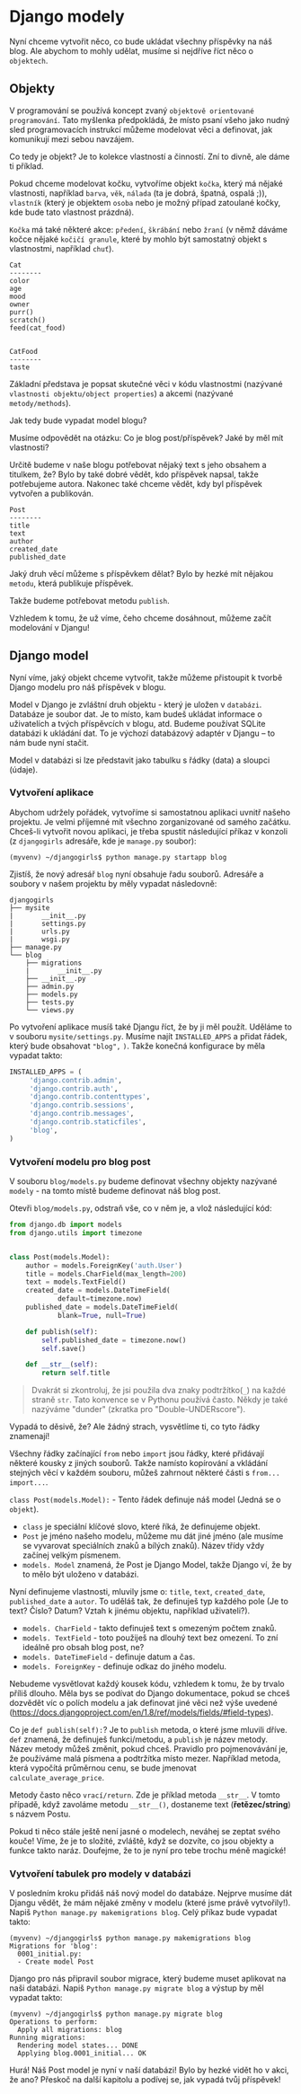 # Django modely

Nyní chceme vytvořit něco, co bude ukládat všechny příspěvky na náš blog. Ale abychom to mohly udělat, musíme si nejdříve říct něco o `objektech`.

## Objekty

V programování se používá koncept zvaný `objektově orientované programování`. Tato myšlenka předpokládá, že místo psaní všeho jako nudný sled programovacích instrukcí můžeme modelovat věci a definovat, jak komunikují mezi sebou navzájem.

Co tedy je objekt? Je to kolekce vlastností a činností. Zní to divně, ale dáme ti příklad.

Pokud chceme modelovat kočku, vytvoříme objekt `kočka`, který má nějaké vlastnosti, například `barva`, `věk`, `nálada` (ta je dobrá, špatná, ospalá ;)), `vlastník` (který je objektem `osoba` nebo je možný případ zatoulané kočky, kde bude tato vlastnost prázdná).

`Kočka` má také některé akce: `předení`, `škrábání` nebo `žraní` (v němž dáváme kočce nějaké `kočičí granule`, které by mohlo být samostatný objekt s vlastnostmi, například `chuť`).

```
Cat
--------
color
age
mood
owner
purr()
scratch()
feed(cat_food)


CatFood
--------
taste
```  

Základní představa je popsat skutečné věci v kódu vlastnostmi (nazývané `vlastnosti objektu/object properties`) a akcemi (nazývané `metody/methods`).

Jak tedy bude vypadat model blogu?

Musíme odpovědět na otázku: Co je blog post/příspěvek? Jaké by měl mít vlastnosti?

Určitě budeme v naše blogu potřebovat nějaký text s jeho obsahem a titulkem, že? Bylo by také dobré vědět, kdo příspěvek napsal, takže potřebujeme autora. Nakonec také chceme vědět, kdy byl příspěvek vytvořen a publikován.

```
Post
--------
title
text
author
created_date
published_date
```  

Jaký druh věcí můžeme s příspěvkem dělat? Bylo by hezké mít nějakou `metodu`, která publikuje příspěvek.

Takže budeme potřebovat metodu `publish`.

Vzhledem k tomu, že už víme, čeho chceme dosáhnout, můžeme začít modelování v Djangu!

## Django model

Nyní víme, jaký objekt chceme vytvořit, takže můžeme přistoupit k tvorbě Django modelu pro náš příspěvek v blogu.

Model v Django je zvláštní druh objektu - který je uložen v `databázi`. Databáze je soubor dat. Je to místo, kam budeš ukládat informace o uživatelích a tvých příspěvcích v blogu, atd. Budeme používat SQLite databázi k ukládání dat. To je výchozí databázový adaptér v Djangu – to nám bude nyní stačit.

Model v databázi si lze představit jako tabulku s řádky (data) a sloupci (údaje).

### Vytvoření aplikace

Abychom udržely pořádek, vytvoříme si samostatnou aplikaci uvnitř našeho projektu. Je velmi příjemné mít všechno zorganizované od samého začátku. Chceš-li vytvořit novou aplikaci, je třeba spustit následující příkaz v konzoli (z `djangogirls` adresáře, kde je `manage.py` soubor):

```
(myvenv) ~/djangogirls$ python manage.py startapp blog
```  

Zjistíš, že nový adresář `blog` nyní obsahuje řadu souborů. Adresáře a soubory v našem projektu by měly vypadat následovně:

```
djangogirls
├── mysite
|       __init__.py
|       settings.py
|       urls.py
|       wsgi.py
├── manage.py
└── blog
    ├── migrations
    |       __init__.py
    ├── __init__.py
    ├── admin.py
    ├── models.py
    ├── tests.py
    └── views.py
```    

Po vytvoření aplikace musíš také Djangu říct, že by ji měl použít. Uděláme to v souboru `mysite/settings.py`. Musíme najít `INSTALLED_APPS` a přidat řádek, který bude obsahovat `"blog",` `)`. Takže konečná konfigurace by měla vypadat takto:

```python
INSTALLED_APPS = (
     'django.contrib.admin',
     'django.contrib.auth',
     'django.contrib.contenttypes',
     'django.contrib.sessions',
     'django.contrib.messages',
     'django.contrib.staticfiles',
     'blog',
)
```  

### Vytvoření modelu pro blog post

V souboru `blog/models.py` budeme definovat všechny objekty nazývané `modely` - na tomto místě budeme definovat náš blog post.

Otevři `blog/models.py`, odstraň vše, co v něm je, a vlož následující kód:

```python
from django.db import models
from django.utils import timezone


class Post(models.Model):
    author = models.ForeignKey('auth.User')
    title = models.CharField(max_length=200)
    text = models.TextField()
    created_date = models.DateTimeField(
            default=timezone.now)
    published_date = models.DateTimeField(
            blank=True, null=True)

    def publish(self):
        self.published_date = timezone.now()
        self.save()

    def __str__(self):
        return self.title
```

> Dvakrát si zkontroluj, že jsi použila dva znaky podtržítko(`_`) na každé straně `str`. Tato konvence se v Pythonu používá často. Někdy je také nazýváme "dunder" (zkratka pro "Double-UNDERscore").

Vypadá to děsivě, že? Ale žádný strach, vysvětlíme ti, co tyto řádky znamenají!

Všechny řádky začínající `from` nebo `import` jsou řádky, které přidávají některé kousky z jiných souborů. Takže namísto kopírování a vkládání stejných věcí v každém souboru, můžeš zahrnout některé části s `from... import...`.

`class Post(models.Model):` - Tento řádek definuje náš model (Jedná se o `objekt`).

*   `class` je speciální klíčové slovo, které říká, že definujeme objekt.
*   `Post` je jméno našeho modelu, můžeme mu dát jiné jméno (ale musíme se vyvarovat speciálních znaků a bílých znaků). Název třídy vždy začínej velkým písmenem.
*   `models. Model` znamená, že Post je Django Model, takže Django ví, že by to mělo být uloženo v databázi.

Nyní definujeme vlastnosti, mluvily jsme o: `title`, `text`, `created_date`, `published_date` a `autor`. To uděláš tak, že definuješ typ každého pole (Je to text? Číslo? Datum? Vztah k jinému objektu, například uživateli?).

*   `models. CharField` - takto definuješ text s omezeným počtem znaků.
*   `models. TextField` - toto použiješ na dlouhý text bez omezení. To zní ideálně pro obsah blog post, ne?
*   `models. DateTimeField` - definuje datum a čas.
*   `models. ForeignKey` - definuje odkaz do jiného modelu.

Nebudeme vysvětlovat každý kousek kódu, vzhledem k tomu, že by trvalo příliš dlouho. Měla bys se podívat do Django dokumentace, pokud se chceš dozvědět víc o polích modelu a jak definovat jiné věci než výše uvedené (https://docs.djangoproject.com/en/1.8/ref/models/fields/#field-types).

Co je `def publish(self):`? Je to `publish` metoda, o které jsme mluvili dříve. `def` znamená, že definuješ funkci/metodu, a `publish` je název metody. Název metody můžeš změnit, pokud chceš. Pravidlo pro pojmenovávání je, že používáme malá písmena a podtržítka místo mezer. Například metoda, která vypočítá průměrnou cenu, se bude jmenovat `calculate_average_price`.

Metody často něco `vrací/return`. Zde je příklad metoda `__str__`. V tomto případě, když zavoláme metodu `__str__()`, dostaneme text (**řetězec/string**) s názvem Postu.

Pokud ti něco stále ještě není jasné o modelech, neváhej se zeptat svého kouče! Víme, že je to složité, zvláště, když se dozvíte, co jsou objekty a funkce takto naráz. Doufejme, že to je nyní pro tebe trochu méně magické!

### Vytvoření tabulek pro modely v databázi

V posledním kroku přidáš náš nový model do databáze. Nejprve musíme dát Djangu vědět, že mám nějaké změny v modelu (které jsme právě vytvořily!). Napiš `Python manage.py makemigrations blog`. Celý příkaz bude vypadat takto:

```
(myvenv) ~/djangogirls$ python manage.py makemigrations blog
Migrations for 'blog':
  0001_initial.py:
  - Create model Post
```  

Django pro nás připravil soubor migrace, který budeme muset aplikovat na naši databázi. Napiš `Python manage.py migrate blog` a výstup by měl vypadat takto:

```
(myvenv) ~/djangogirls$ python manage.py migrate blog
Operations to perform:
  Apply all migrations: blog
Running migrations:
  Rendering model states... DONE
  Applying blog.0001_initial... OK
```  

Hurá! Náš Post model je nyní v naší databázi! Bylo by hezké vidět ho v akci, že ano? Přeskoč na další kapitolu a podívej se, jak vypadá tvůj příspěvek!
